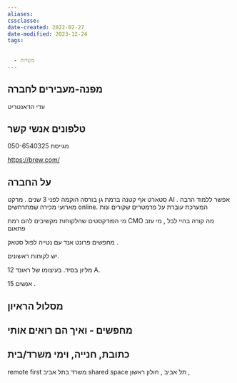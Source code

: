 ```yaml
---
aliases: 
cssclasse: 
date-created: 2022-02-27
date-modified: 2023-12-24
tags:
  
  
  - משרות
---
```


מפנה-מעבירים לחברה
---------
עדי הדאנטריט

טלפונים אנשי קשר
------------
מגייסת 050-6540325

https://brew.com/

על החברה
--------------
סטארט אף קטנה ברמת גן בורסה
הוקמה לפני 3 שנים . מרקט AI . אפשר ללמוד הרבה מארועי מכירה שמתרחשים online.
המערכת עוברת על פרמטרים שקורים ונות

מי הפודקסטים שהלקוחות מקשיבים להם
רמת CMO מה קורה בהיי לבל , מי עזב פתאום

מחפשים פרונט אנד עם נטייה לפול סטאק .

יש לקוחות ראשונים.

12 מליון בסיד.
בעיצומו של ראונד A.

15 אנשים .

מסלול הראיון
-----------------

מחפשים  - ואיך הם רואים אותי
-----------

כתובת, חנייה, וימי משרד/בית
---------------------------------
remote first
משרד בתל אביב shared space
תל אביב , חולון ראשון ,
